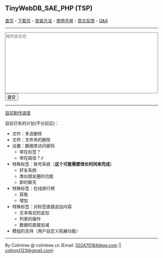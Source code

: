 <br>

## TinyWebDB_SAE_PHP (TSP)
[首页](/) - [下载页](下载页) - [安装方法](安装方法) - [使用手册](使用手册) - [意见反馈](意见反馈) - [Q&A](Q&A)
  
***
  
<meta http-equiv="Content-Type" content="text/html; charset=UTF-8">
<link href="http://cdn.bootcss.com/alertify.js/0.3.11/alertify.default.min.css" rel="stylesheet">
<link href="http://cdn.bootcss.com/alertify.js/0.3.11/alertify.core.min.css" rel="stylesheet">
<script src="http://cdn.bootcss.com/jquery/3.2.1/jquery.min.js"></script>
<script src="http://cdn.bootcss.com/alertify.js/0.3.11/alertify.min.js"></script>
<script>
$(document).ready(function(){
	$('form').submit(function(){
		if($('textarea').val()==''){
			alertify.error('内容为空');
			return false;
		}
		$('textarea').prop('disabled',true);
		$('input[type=submit]').prop('disabled',true);
		$.ajax({async:true, url:'http://colintreeDB.applinzi.com/php/tsp_feedback.php', method:'post', data:{'text':$('textarea').val()}})
		.done(function(response){if(response=='1'){$('input[type=submit]').next().text('保存成功，感谢您的反馈！').prop('disabled',true);}else{alertify.error('保存失败');$('textarea').prop('disabled',false);$('input[type=submit]').prop('disabled',false);}})
		.fail(function(){alertify.error('保存失败');$('textarea').prop('disabled',false);$('input[type=submit]').prop('disabled',false);});
		return false;
	});
});
</script>
<form action="http://colintreeDB.applinzi.com/php/tsp_feedback.php" method="post">
	<textarea name="text" placeholder="畅所欲言吧" style="width:100%;height:200px;resize:none"></textarea>
	<br>
	<input type="submit" value="提交"/>&nbsp;&nbsp;<span></span>
</form>
  
***
  
[目前制作进度](下载页#制作中)

目前已有的计划(不分前后)：
* 文件：多选删除
* 文件：文件夹的删除
* 设置：数据库访问密码
  * 带在标签？
  * 带在路径？√
* 特殊标签：账号系统（**这个可能需要很长时间来完成**）
  * 好友系统
  * 类似朋友圈的功能
  * 即时聊天
* 特殊标签：在线排行榜
  * 获取
  * 增加
* 特殊标签：对标签直接追加内容
  * 文本格式的追加
  * 列表的操作
  * 数据的直接加减
* 模组的支持（用户自定义拓展功能）

  
***
  
By Colintree @ colintree.cn (Email: 502470184@qq.com \|\| colinycl123@gmail.com)

<br>

